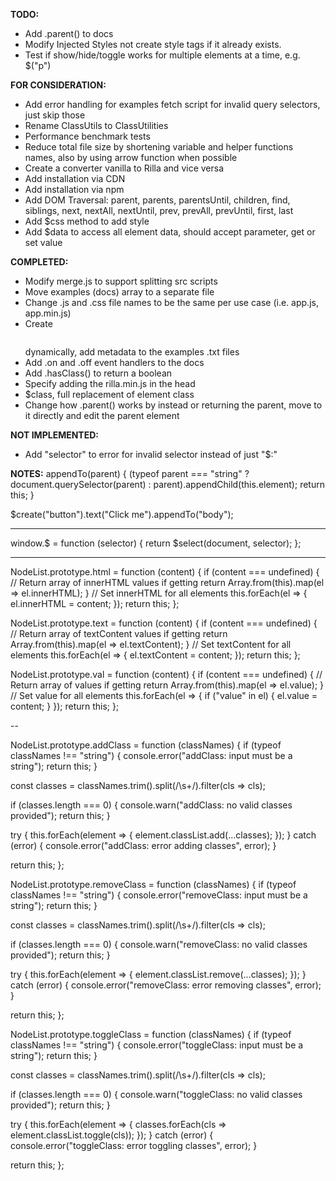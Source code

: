 **TODO:**
- Add .parent() to docs
- Modify Injected Styles not create style tags if it already exists.
- Test if show/hide/toggle works for multiple elements at a time, e.g. $("p")

**FOR CONSIDERATION:**
- Add error handling for examples fetch script for invalid query selectors, just skip those
- Rename ClassUtils to ClassUtilities
- Performance benchmark tests
- Reduce total file size by shortening variable and helper functions names, also by using arrow function when possible
- Create a converter vanilla to Rilla and vice versa
- Add installation via CDN
- Add installation via npm
- Add DOM Traversal: parent, parents, parentsUntil, children, find, siblings, next, nextAll, nextUntil, prev, prevAll, prevUntil, first, last
- Add $css method to add style
- Add $data to access all element data, should accept parameter, get or set value

**COMPLETED:**
- Modify merge.js to support splitting src scripts
- Move examples (docs) array to a separate file
- Change .js and .css file names to be the same per use case (i.e. app.js, app.min.js)
- Create <pre><code class="language-html"></code></pre> dynamically, add metadata to the examples .txt files
- Add .on and .off event handlers to the docs
- Add .hasClass() to return a boolean
- Specify adding the rilla.min.js in the head
- $class, full replacement of element class
- Change how .parent() works by instead or returning the parent, move to it directly and edit the parent element

**NOT IMPLEMENTED:**
- Add "selector" to error for invalid selector instead of just "$:"

**NOTES:**
appendTo(parent) {
(typeof parent === "string" ? document.querySelector(parent) : parent).appendChild(this.element);
return this;
}

$create("button").text("Click me").appendTo("body");

---

window.$ = function (selector) {
  return $select(document, selector);
};


---

NodeList.prototype.html = function (content) {
  if (content === undefined) {
    // Return array of innerHTML values if getting
    return Array.from(this).map(el => el.innerHTML);
  }
  // Set innerHTML for all elements
  this.forEach(el => {
    el.innerHTML = content;
  });
  return this;
};

NodeList.prototype.text = function (content) {
  if (content === undefined) {
    // Return array of textContent values if getting
    return Array.from(this).map(el => el.textContent);
  }
  // Set textContent for all elements
  this.forEach(el => {
    el.textContent = content;
  });
  return this;
};

NodeList.prototype.val = function (content) {
  if (content === undefined) {
    // Return array of values if getting
    return Array.from(this).map(el => el.value);
  }
  // Set value for all elements
  this.forEach(el => {
    if ("value" in el) {
      el.value = content;
    }
  });
  return this;
};

--

NodeList.prototype.addClass = function (classNames) {
  if (typeof classNames !== "string") {
    console.error("addClass: input must be a string");
    return this;
  }

  const classes = classNames.trim().split(/\s+/).filter(cls => cls);

  if (classes.length === 0) {
    console.warn("addClass: no valid classes provided");
    return this;
  }

  try {
    this.forEach(element => {
      element.classList.add(...classes);
    });
  } catch (error) {
    console.error("addClass: error adding classes", error);
  }

  return this;
};

NodeList.prototype.removeClass = function (classNames) {
  if (typeof classNames !== "string") {
    console.error("removeClass: input must be a string");
    return this;
  }

  const classes = classNames.trim().split(/\s+/).filter(cls => cls);

  if (classes.length === 0) {
    console.warn("removeClass: no valid classes provided");
    return this;
  }

  try {
    this.forEach(element => {
      element.classList.remove(...classes);
    });
  } catch (error) {
    console.error("removeClass: error removing classes", error);
  }

  return this;
};

NodeList.prototype.toggleClass = function (classNames) {
  if (typeof classNames !== "string") {
    console.error("toggleClass: input must be a string");
    return this;
  }

  const classes = classNames.trim().split(/\s+/).filter(cls => cls);

  if (classes.length === 0) {
    console.warn("toggleClass: no valid classes provided");
    return this;
  }

  try {
    this.forEach(element => {
      classes.forEach(cls => element.classList.toggle(cls));
    });
  } catch (error) {
    console.error("toggleClass: error toggling classes", error);
  }

  return this;
};